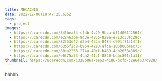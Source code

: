 ```yaml
---
title: MECACHIS
date: 2022-12-06T10:47:25.685Z
tags:
  - project
images:
  - https://ucarecdn.com/346bea34-cfdb-4c79-9bca-df1406112564/
  - https://ucarecdn.com/e22463be-9d3e-483b-829e-e713c330c29c/
  - https://ucarecdn.com/82253e42-d2e4-457a-8484-c991f71314f1/
  - https://ucarecdn.com/63b5f2c8-b954-4280-afca-106b00b8ec73/
  - https://ucarecdn.com/80aa2253-274a-40ef-b489-4db20584809c/
  - https://ucarecdn.com/e6375a73-4ca2-41af-8840-bdbc80141a11/
thumbnail: https://ucarecdn.com/c328b06a-6e63-4186-bcfb-52e64637d928/
---
```

h﻿hhhh